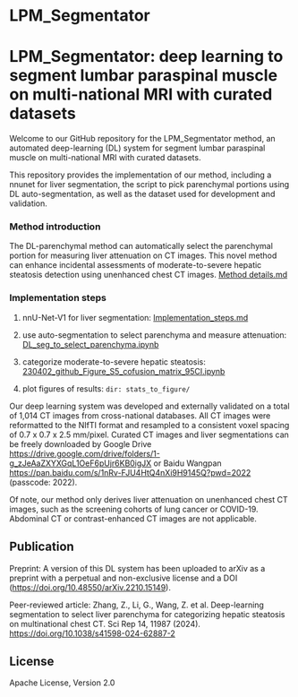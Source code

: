 # LPM_Segmentator

# LPM_Segmentator: deep learning to segment lumbar paraspinal muscle on multi-national MRI with curated datasets 

Welcome to our GitHub repository for the LPM_Segmentator method, an automated deep-learning (DL) system for segment lumbar paraspinal muscle on multi-national MRI with curated datasets.

This repository provides the implementation of our method, including a nnunet for liver segmentation, the script to pick parenchymal portions using DL auto-segmentation, as well as the dataset used for development and validation.

### Method introduction

The DL-parenchymal method can automatically select the parenchymal portion for measuring liver attenuation on CT images. This novel method can enhance incidental assessments of moderate-to-severe hepatic steatosis detection using unenhanced chest CT images. [Method details.md](documentation/Method_introduction.md)

### Implementation steps

1. nnU-Net-V1 for liver segmentation: [Implementation_steps.md](documentation/Implementation_steps.md)

2. use auto-segmentation to select parenchyma and measure attenuation: [DL_seg_to_select_parenchyma.ipynb](DL_seg_to_select_parenchyma.ipynb)

3. categorize moderate-to-severe hepatic steatosis: [230402_github_Figure_S5_cofusion_matrix_95CI.ipynb](stats_to_figure/230402_github_Figure_S5_cofusion_matrix_95CI.ipynb)  

4. plot figures of results: ```dir: stats_to_figure/ ```

Our deep learning system was developed and externally validated on a total of 1,014 CT images from cross-national databases. All CT images were reformatted to the NIfTI format and resampled to a consistent voxel spacing of 0.7 x 0.7 x 2.5 mm/pixel. Curated CT images and liver segmentations can be freely downloaded by Google Drive https://drive.google.com/drive/folders/1-g_zJeAaZXYXGqL1OeF6pUjr6KB0igJX or Baidu Wangpan https://pan.baidu.com/s/1nRv-FJU4HtQ4nXi9H9145Q?pwd=2022 (passcode: 2022). 

Of note, our method only derives liver attenuation on unenhanced chest CT images, such as the screening cohorts of lung cancer or COVID-19. Abdominal CT or contrast-enhanced CT images are not applicable.

## Publication

Preprint: A version of this DL system has been uploaded to arXiv as a preprint with a perpetual and non-exclusive license and a DOI (https://doi.org/10.48550/arXiv.2210.15149).

Peer-reviewed article: Zhang, Z., Li, G., Wang, Z. et al. Deep-learning segmentation to select liver parenchyma for categorizing hepatic steatosis on multinational chest CT. Sci Rep 14, 11987 (2024). https://doi.org/10.1038/s41598-024-62887-2

## License

Apache License, Version 2.0

